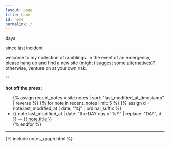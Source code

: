 ```yaml
---
layout: page
title: home
id: home
permalink: /
---
```


<div class="incident">
  <div class="counter-wrapper"><div id="counter"></div></div>
  <p>days</p>
  <p>since last incident</p>
</div>

welcome to my collection of ramblings. in the event of an emergency, please hang up and find a new site (might i suggest some [alternatives](about))? otherwise, venture on at your own risk.

<div class="quote-block">
  <q></q>
  <div class="aut"></div>
</div>

<strong>hot off the press:</strong>

<ul>
  {% assign recent_notes = site.notes | sort: "last_modified_at_timestamp" | reverse %}
  {% for note in recent_notes limit: 5 %}
    {% assign d = note.last_modified_at | date: "%j" | ordinal_suffix %}
    <li>
      {{ note.last_modified_at | date: "the DAY day of %Y" | replace: "DAY", d }} — <a class="internal-link" href="{{ note.url }}">{{ note.title }}</a>
    </li>
  {% endfor %}
</ul>

<div id="dinosaur"></div>
<label class="cactus"></label>
<hr>

{% include notes_graph.html %}

<script>
  const a = new Date({{ 'now' | date: "%Y" }},{{ 'now' | date: "%m" }}-1,{{ 'now' | date: "%d" }});
  const b = new Date();
  document.getElementById("counter").innerHTML=Math.floor((b-a)/86400000);
</script>

<script>
  fetch("https://seussology.info/api/quotes/random/1")
    .then(response => {
      if(response.ok) {
        return response.json();
      } else {
        throw new Error('Unable to get quote');
      }
    })
    .then(data => {
      document.querySelector("q").innerHTML=data[0].text.toLowerCase();
      document.querySelector(".aut").innerHTML="-- "+data[0].book.title.toLowerCase();
    });
</script>